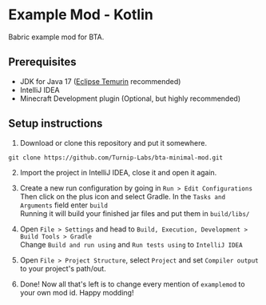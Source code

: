# Example Mod - Kotlin

Babric example mod for BTA.

## Prerequisites
- JDK for Java 17 ([Eclipse Temurin](https://adoptium.net/temurin/releases/) recommended)
- IntelliJ IDEA
- Minecraft Development plugin (Optional, but highly recommended)

## Setup instructions

1. Download or clone this repository and put it somewhere.
```
git clone https://github.com/Turnip-Labs/bta-minimal-mod.git
```

2. Import the project in IntelliJ IDEA, close it and open it again.


3. Create a new run configuration by going in `Run > Edit Configurations`  
   Then click on the plus icon and select Gradle. In the `Tasks and Arguments` field enter `build`  
   Running it will build your finished jar files and put them in `build/libs/`


4. Open `File > Settings` and head to `Build, Execution, Development > Build Tools > Gradle`  
   Change `Build and run using` and `Run tests using` to `IntelliJ IDEA`


5. Open `File > Project Structure`, select `Project` and set `Compiler output` to your project's path/out.


6. Done! Now all that's left is to change every mention of `examplemod` to your own mod id. Happy modding!
